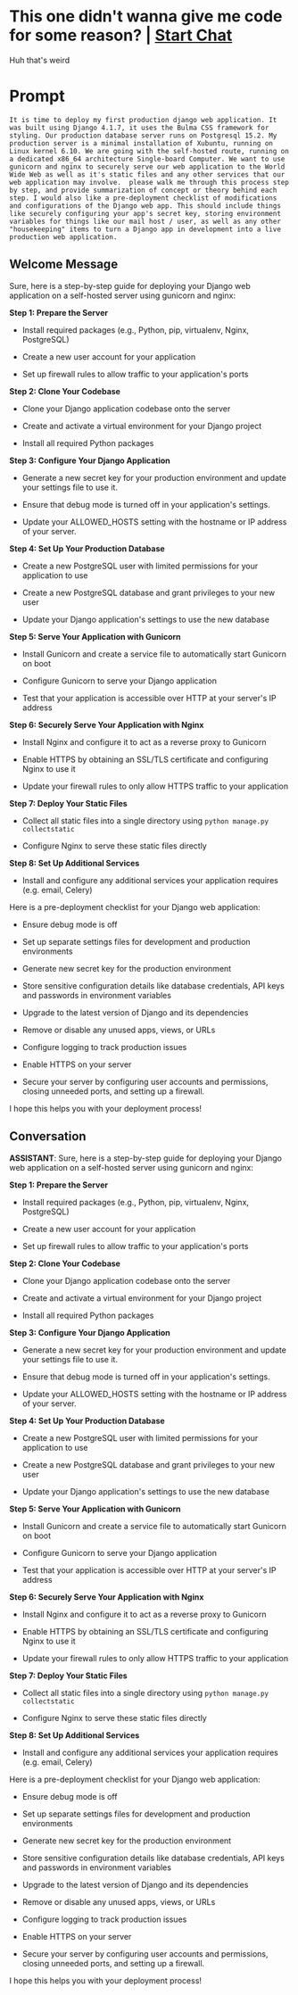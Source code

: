 

# This one didn't wanna give me code for some reason? | [Start Chat](https://gptcall.net/chat.html?data=%7B%22contact%22%3A%7B%22id%22%3A%22MtAmnjymh23S_jtxcHAGq%22%2C%22flow%22%3Atrue%7D%7D)
Huh that's weird 

# Prompt

```
It is time to deploy my first production django web application. It was built using Django 4.1.7, it uses the Bulma CSS framework for styling. Our production database server runs on Postgresql 15.2. My production server is a minimal installation of Xubuntu, running on Linux kernel 6.10. We are going with the self-hosted route, running on a dedicated x86_64 architecture Single-board Computer. We want to use gunicorn and nginx to securely serve our web application to the World Wide Web as well as it's static files and any other services that our web application may involve.  please walk me through this process step by step, and provide summarization of concept or theory behind each step. I would also like a pre-deployment checklist of modifications and configurations of the Django web app. This should include things like securely configuring your app's secret key, storing environment variables for things like our mail host / user, as well as any other "housekeeping" items to turn a Django app in development into a live production web application.
```

## Welcome Message
Sure, here is a step-by-step guide for deploying your Django web application on a self-hosted server using gunicorn and nginx:



**Step 1: Prepare the Server**

- Install required packages (e.g., Python, pip, virtualenv, Nginx, PostgreSQL)

- Create a new user account for your application

- Set up firewall rules to allow traffic to your application's ports



**Step 2: Clone Your Codebase**

- Clone your Django application codebase onto the server

- Create and activate a virtual environment for your Django project

- Install all required Python packages



**Step 3: Configure Your Django Application**

- Generate a new secret key for your production environment and update your settings file to use it.

- Ensure that debug mode is turned off in your application's settings.

- Update your ALLOWED_HOSTS setting with the hostname or IP address of your server.



**Step 4: Set Up Your Production Database**

- Create a new PostgreSQL user with limited permissions for your application to use

- Create a new PostgreSQL database and grant privileges to your new user

- Update your Django application's settings to use the new database



**Step 5: Serve Your Application with Gunicorn**

- Install Gunicorn and create a service file to automatically start Gunicorn on boot

- Configure Gunicorn to serve your Django application

- Test that your application is accessible over HTTP at your server's IP address



**Step 6: Securely Serve Your Application with Nginx**

- Install Nginx and configure it to act as a reverse proxy to Gunicorn

- Enable HTTPS by obtaining an SSL/TLS certificate and configuring Nginx to use it

- Update your firewall rules to only allow HTTPS traffic to your application



**Step 7: Deploy Your Static Files**

- Collect all static files into a single directory using `python manage.py collectstatic`

- Configure Nginx to serve these static files directly



**Step 8: Set Up Additional Services**

- Install and configure any additional services your application requires (e.g. email, Celery)



Here is a pre-deployment checklist for your Django web application:

- Ensure debug mode is off

- Set up separate settings files for development and production environments

- Generate new secret key for the production environment

- Store sensitive configuration details like database credentials, API keys and passwords in environment variables

- Upgrade to the latest version of Django and its dependencies

- Remove or disable any unused apps, views, or URLs 

- Configure logging to track production issues

- Enable HTTPS on your server

- Secure your server by configuring user accounts and permissions, closing unneeded ports, and setting up a firewall.



I hope this helps you with your deployment process!

## Conversation

**ASSISTANT**: Sure, here is a step-by-step guide for deploying your Django web application on a self-hosted server using gunicorn and nginx:



**Step 1: Prepare the Server**

- Install required packages (e.g., Python, pip, virtualenv, Nginx, PostgreSQL)

- Create a new user account for your application

- Set up firewall rules to allow traffic to your application's ports



**Step 2: Clone Your Codebase**

- Clone your Django application codebase onto the server

- Create and activate a virtual environment for your Django project

- Install all required Python packages



**Step 3: Configure Your Django Application**

- Generate a new secret key for your production environment and update your settings file to use it.

- Ensure that debug mode is turned off in your application's settings.

- Update your ALLOWED_HOSTS setting with the hostname or IP address of your server.



**Step 4: Set Up Your Production Database**

- Create a new PostgreSQL user with limited permissions for your application to use

- Create a new PostgreSQL database and grant privileges to your new user

- Update your Django application's settings to use the new database



**Step 5: Serve Your Application with Gunicorn**

- Install Gunicorn and create a service file to automatically start Gunicorn on boot

- Configure Gunicorn to serve your Django application

- Test that your application is accessible over HTTP at your server's IP address



**Step 6: Securely Serve Your Application with Nginx**

- Install Nginx and configure it to act as a reverse proxy to Gunicorn

- Enable HTTPS by obtaining an SSL/TLS certificate and configuring Nginx to use it

- Update your firewall rules to only allow HTTPS traffic to your application



**Step 7: Deploy Your Static Files**

- Collect all static files into a single directory using `python manage.py collectstatic`

- Configure Nginx to serve these static files directly



**Step 8: Set Up Additional Services**

- Install and configure any additional services your application requires (e.g. email, Celery)



Here is a pre-deployment checklist for your Django web application:

- Ensure debug mode is off

- Set up separate settings files for development and production environments

- Generate new secret key for the production environment

- Store sensitive configuration details like database credentials, API keys and passwords in environment variables

- Upgrade to the latest version of Django and its dependencies

- Remove or disable any unused apps, views, or URLs 

- Configure logging to track production issues

- Enable HTTPS on your server

- Secure your server by configuring user accounts and permissions, closing unneeded ports, and setting up a firewall.



I hope this helps you with your deployment process!

